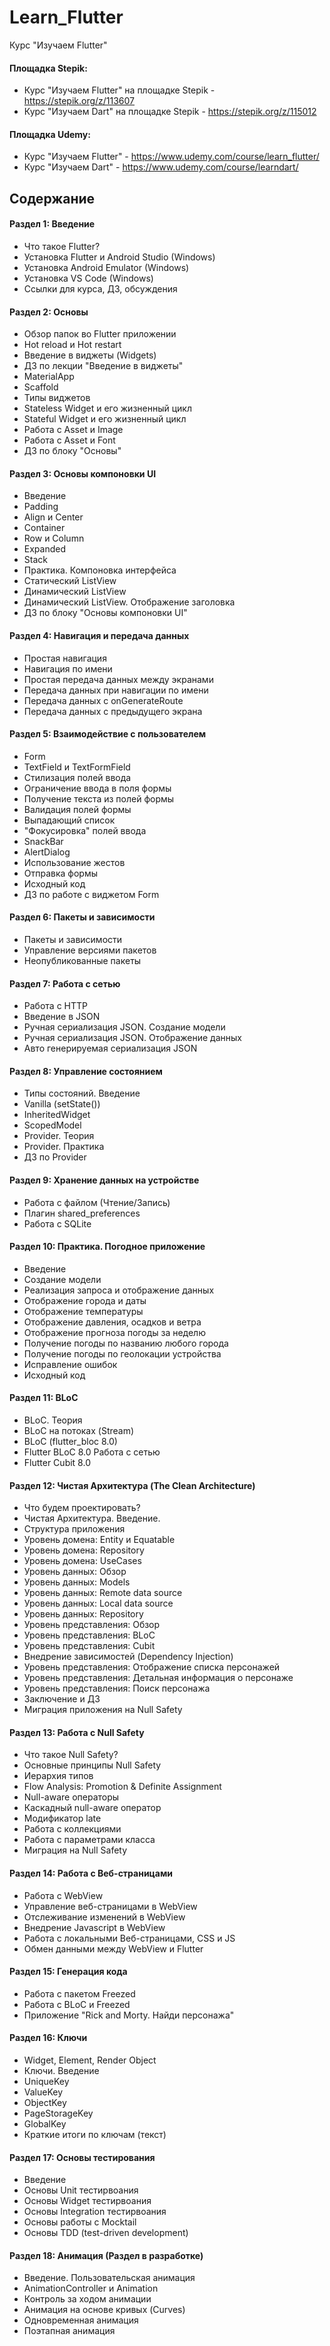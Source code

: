 # Learn_Flutter
Курс "Изучаем Flutter"

#### Площадка Stepik: 
* Курс "Изучаем Flutter" на площадке Stepik - https://stepik.org/z/113607
* Курс "Изучаем Dart" на площадке Stepik - https://stepik.org/z/115012

#### Площадка Udemy: 
* Курс "Изучаем Flutter" - https://www.udemy.com/course/learn_flutter/
* Курс "Изучаем Dart" - https://www.udemy.com/course/learndart/

## Содержание

#### Раздел 1: Введение
* Что такое Flutter?
* Установка Flutter и Android Studio (Windows)
* Установка Android Emulator (Windows)
* Установка VS Code (Windows)
* Ссылки для курса, ДЗ, обсуждения

#### Раздел 2: Основы
* Обзор папок во Flutter приложении
* Hot reload и Hot restart
* Введение в виджеты (Widgets)
* ДЗ по лекции "Введение в виджеты"
* MaterialApp
* Scaffold
* Типы виджетов
* Stateless Widget и его жизненный цикл
* Stateful Widget и его жизненный цикл
* Работа с Asset и Image
* Работа с Asset и Font
* ДЗ по блоку "Основы"

#### Раздел 3: Основы компоновки UI
* Введение
* Padding
* Align и Center
* Container
* Row и Column
* Expanded
* Stack
* Практика. Компоновка интерфейса
* Статический ListView
* Динамический ListView
* Динамический ListView. Отображение заголовка
* ДЗ по блоку "Основы компоновки UI"

#### Раздел 4: Навигация и передача данных
* Простая навигация
* Навигация по имени
* Простая передача данных между экранами
* Передача данных при навигации по имени
* Передача данных с onGenerateRoute
* Передача данных с предыдущего экрана

#### Раздел 5: Взаимодействие с пользователем
* Form
* TextField и TextFormField
* Стилизация полей ввода
* Ограничение ввода в поля формы
* Получение текста из полей формы
* Валидация полей формы
* Выпадающий список
* "Фокусировка" полей ввода
* SnackBar
* AlertDialog
* Использование жестов
* Отправка формы
* Исходный код
* ДЗ по работе с виджетом Form

#### Раздел 6: Пакеты и зависимости
* Пакеты и зависимости
* Управление версиями пакетов
* Неопубликованные пакеты

#### Раздел 7: Работа с сетью
* Работа с HTTP
* Введение в JSON
* Ручная сериализация JSON. Создание модели
* Ручная сериализация JSON. Отображение данных
* Авто генерируемая сериализация JSON

#### Раздел 8: Управление состоянием
* Типы состояний. Введение
* Vanilla (setState())
* InheritedWidget
* ScopedModel
* Provider. Теория
* Provider. Практика
* ДЗ по Provider

#### Раздел 9: Хранение данных на устройстве
* Работа с файлом (Чтение/Запись)
* Плагин shared_preferences
* Работа с SQLite

#### Раздел 10: Практика. Погодное приложение
* Введение
* Создание модели
* Реализация запроса и отображение данных
* Отображение города и даты
* Отображение температуры
* Отображение давления, осадков и ветра
* Отображение прогноза погоды за неделю
* Получение погоды по названию любого города
* Получение погоды по геолокации устройства
* Исправление ошибок
* Исходный код

#### Раздел 11: BLoC
* BLoC. Теория
* BLoC на потоках (Stream)
* BLoC (flutter_bloc 8.0)
* Flutter BLoC 8.0 Работа с сетью
* Flutter Cubit 8.0

#### Раздел 12: Чистая Архитектура (The Clean Architecture)
* Что будем проектировать?
* Чистая Архитектура. Введение.
* Структура приложения
* Уровень домена: Entity и Equatable
* Уровень домена: Repository
* Уровень домена: UseCases
* Уровень данных: Обзор
* Уровень данных: Models
* Уровень данных: Remote data source
* Уровень данных: Local data source
* Уровень данных: Repository
* Уровень представления: Обзор
* Уровень представления: BLoC
* Уровень представления: Cubit
* Внедрение зависимостей (Dependency Injection)
* Уровень представления: Отображение списка персонажей
* Уровень представления: Детальная информация о персонаже
* Уровень представления: Поиск персонажа
* Заключение и ДЗ
* Миграция приложения на Null Safety

#### Раздел 13: Работа с Null Safety
* Что такое Null Safety?
* Основные принципы Null Safety
* Иерархия типов
* Flow Analysis: Promotion & Definite Assignment
* Null-aware операторы
* Каскадный null-aware оператор
* Модификатор late
* Работа с коллекциями
* Работа с параметрами класса
* Миграция на Null Safety

#### Раздел 14: Работа с Веб-страницами
* Работа с WebView
* Управление веб-страницами в WebView
* Отслеживание изменений в WebView
* Внедрение Javascript в WebView
* Работа с локальными Веб-страницами, CSS и JS
* Обмен данными между WebView и Flutter

#### Раздел 15: Генерация кода
* Работа с пакетом Freezed
* Работа с BLoC и Freezed
* Приложение "Rick and Morty. Найди персонажа"

#### Раздел 16: Ключи
* Widget, Element, Render Object
* Ключи. Введение
* UniqueKey
* ValueKey
* ObjectKey
* PageStorageKey
* GlobalKey
* Краткие итоги по ключам (текст)

#### Раздел 17: Основы тестирования
* Введение
* Основы Unit тестирвоания
* Основы Widget тестирвоания
* Основы Integration тестирвоания
* Основы работы с Mocktail
* Основы TDD (test-driven development)

#### Раздел 18: Анимация (Раздел в разработке)
* Введение. Пользовательская анимация
* AnimationController и Animation
* Контроль за ходом анимации
* Анимация на основе кривых (Curves)
* Одновременная анимация
* Поэтапная анимация
